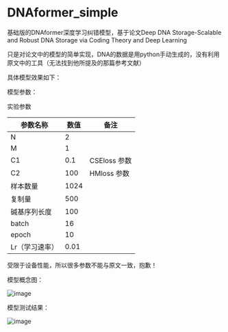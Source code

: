 # DNAformer_simple

基础版的DNAformer深度学习纠错模型，基于论文Deep DNA Storage-Scalable and Robust DNA Storage via Coding Theory and Deep Learning

只是对论文中的模型的简单实现，DNA的数据是用python手动生成的，没有利用原文中的工具（无法找到他所提及的那篇参考文献）

具体模型效果如下：

模型参数：

实验参数

|参数名称| 数值| 备注|
|  ----  | ----  | ----  |
|N| 2|
|M| 1|
|C1| 0.1 |CSEloss 参数|
|C2| 100 |HMloss 参数
|样本数量| 1024|
|复制量| 500|
|碱基序列长度| 100|
|batch| 16|
|epoch| 10|
|Lr（学习速率）| 0.01|

受限于设备性能，所以很多参数不能与原文一致，抱歉！

模型概念图：

![image](https://user-images.githubusercontent.com/88192911/162429868-97164f9c-d5a2-4dc8-b97a-8700a24fe317.png)


模型测试结果：

![image](https://user-images.githubusercontent.com/88192911/159869769-e0c044f7-716d-448f-9a78-084a585c3f5a.png)

